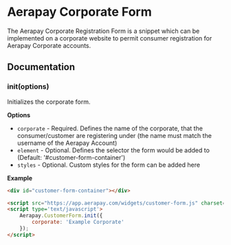 # Aerapay Corporate Form

The Aerapay Corporate Registration Form is a snippet which can be implemented on a corporate website to permit consumer registration for Aerapay Corporate accounts.

## Documentation

### init(options)

Initializes the corporate form.

__Options__

* `corporate` - Required. Defines the name of the corporate, that the consumer/customer are registering under (the name must match the username of the Aerapay Account)
* `element` - Optional. Defines the selector the form would be added to (Default: '#customer-form-container')
* `styles` - Optional. Custom styles for the form can be added here

__Example__

```html
<div id="customer-form-container"></div>

<script src="https://app.aerapay.com/widgets/customer-form.js" charset="utf-8"></script>
<script type='text/javascript'>
    Aerapay.CustomerForm.init({
        corporate: 'Example Corporate'
    });
</script>
```
